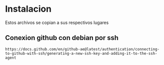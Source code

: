 # Instalacion
Estos archivos se copian a sus respectivos lugares

## Conexion github con debian por ssh
```
https://docs.github.com/en/github-ae@latest/authentication/connecting-to-github-with-ssh/generating-a-new-ssh-key-and-adding-it-to-the-ssh-agent
```
